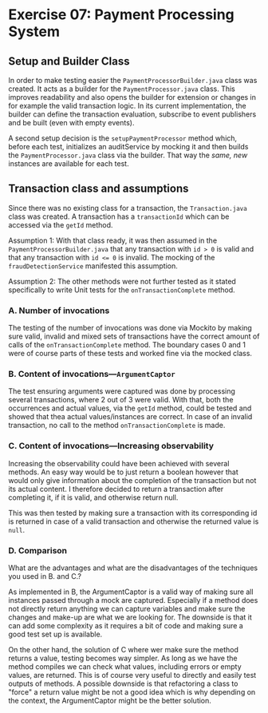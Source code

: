 # Exercise 07: Payment Processing System

## Setup and Builder Class
In order to make testing easier the `PaymentProcessorBuilder.java` class was created. It acts as a builder for the `PaymentProcessor.java` class.
This improves readability and also opens the builder for extension or changes in for example the valid transaction logic. In its current implementation,
the builder can define the transaction evaluation, subscribe to event publishers and be built (even with empty events).

A second setup decision is the `setupPaymentProcessor` method which, before each test, initializes an auditService by mocking it and
then builds the `PaymentProcessor.java` class via the builder. That way the *same, new* instances are available for each test.

## Transaction class and assumptions
Since there was no existing class for a transaction, the `Transaction.java` class was created. A transaction has a  `transactionId` which can
be accessed via the  `getId` method.

Assumption 1: With that class ready, it was then assumed in the `PaymentProcessorBuilder.java` that any transaction with `id > 0` is valid and that any
transaction with `id <= 0` is invalid. The mocking of the `fraudDetectionService` manifested this assumption.

Assumption 2: The other methods were not further tested as it stated specifically to write Unit tests for the `onTransactionComplete` method.

### A. Number of invocations
The testing of the number of invocations was done via Mockito by making sure valid, invalid and mixed sets of transactions have the
correct amount of calls of the `onTransactionComplete` method. The boundary cases 0 and 1 were of course parts of these tests and 
worked fine via the mocked class.

### B. Content of invocations—`ArgumentCaptor`
The test ensuring arguments were captured was done by processing several transactions, where 2 out of 3 were valid. With that, both
the occurrences and actual values, via the `getId` method, could be tested and showed that thea actual values/instances are correct. In case of
an invalid transaction, no call to the method `onTransactionComplete` is made.

### C. Content of invocations—Increasing observability
Increasing the observability could have been achieved with several methods. An easy way would be to just return a boolean however that would only
give information about the completion of the transaction but not its actual content. I therefore decided to return a transaction after completing it,
if it is valid, and otherwise return null. 

This was then tested by making sure a transaction with its corresponding id is returned in case of a valid transaction and otherwise the
returned value is `null`.

### D. Comparison
What are the advantages and what are the disadvantages of the techniques you used in B. and C.?

As implemented in B, the ArgumentCaptor is a valid way of making sure all instances passed through a mock are captured. Especially if a 
method does not directly return anything we can capture variables and make sure the changes and make-up are what we are looking for. 
The downside is that it can add some complexity as it requires a bit of code and making sure a good test set up is available.

On the other hand, the solution of C where wer make sure the method returns a value, testing becomes way simpler. As long as we have
the method compiles we can check what values, including errors or empty values, are returned. This is of course very useful to directly
and easily test outputs of methods. A possible downside is that refactoring a class to "force" a return value might be not a good idea
which is why depending on the context, the ArgumentCaptor might be the better solution.

